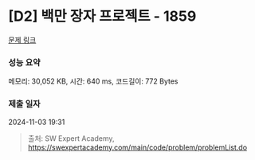 # [D2] 백만 장자 프로젝트 - 1859 

[문제 링크](https://swexpertacademy.com/main/code/problem/problemDetail.do?contestProbId=AV5LrsUaDxcDFAXc) 

### 성능 요약

메모리: 30,052 KB, 시간: 640 ms, 코드길이: 772 Bytes

### 제출 일자

2024-11-03 19:31



> 출처: SW Expert Academy, https://swexpertacademy.com/main/code/problem/problemList.do